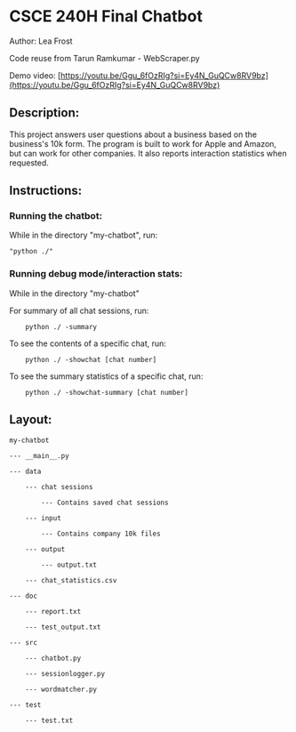 # CSCE 240H Final Chatbot

Author: Lea Frost

Code reuse from Tarun Ramkumar - WebScraper.py

Demo video: [https://youtu.be/Ggu_6fOzRIg?si=Ey4N_GuQCw8RV9bz](https://youtu.be/Ggu_6fOzRIg?si=Ey4N_GuQCw8RV9bz)

## Description:

This project answers user questions about a business based on the business's 10k form. The program is built to work for Apple and Amazon, but can work for other companies. It also reports interaction statistics when requested.


## Instructions:

### Running the chatbot:

While in the directory "my-chatbot", run:

    "python ./"
    
### Running debug mode/interaction stats:

While in the directory "my-chatbot"

For summary of all chat sessions, run:
    
        python ./ -summary

To see the contents of a specific chat, run:
        
        python ./ -showchat [chat number]

To see the summary statistics of a specific chat, run:
        
        python ./ -showchat-summary [chat number]

## Layout:
```
my-chatbot

--- __main__.py
    
--- data

    --- chat sessions
        
        --- Contains saved chat sessions
            
    --- input
        
        --- Contains company 10k files
            
    --- output
        
        --- output.txt
            
    --- chat_statistics.csv
        
--- doc
    
    --- report.txt
        
    --- test_output.txt
        
--- src
    
    --- chatbot.py
        
    --- sessionlogger.py
        
    --- wordmatcher.py
            
--- test
        
    --- test.txt
```
